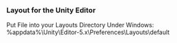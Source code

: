 ### Layout for the Unity Editor

Put File into your Layouts Directory
Under Windows: %appdata%\Unity\Editor-5.x\Preferences\Layouts\default